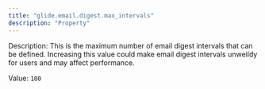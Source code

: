 ```yaml
---
title: "glide.email.digest.max_intervals"
description: "Property"
---
```


Description: This is the maximum number of email digest intervals that can be defined. Increasing this value could make email digest intervals unweildy for users and may affect performance.

Value: `100`
